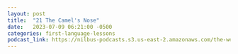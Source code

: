 ```yaml
---
layout: post
title:  "21 The Camel's Nose"
date:   2023-07-09 06:21:00 -0500
categories: first-language-lessons
podcast_link: https://nilbus-podcasts.s3.us-east-2.amazonaws.com/the-well-trained-mind/First%20Language%20Lessons/21%20The%20Camel's%20Nose.mp3
---
```

